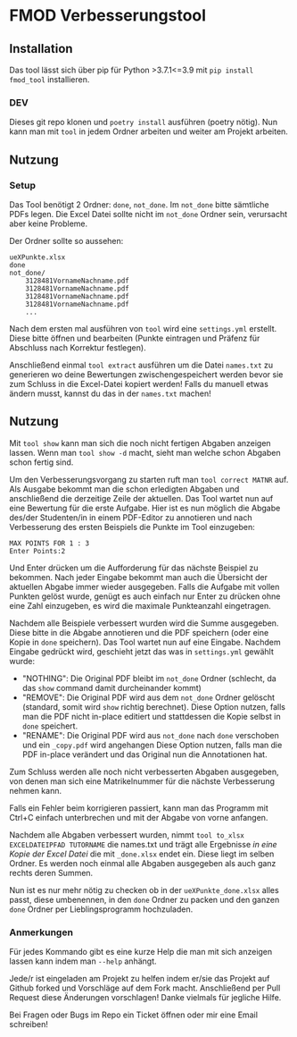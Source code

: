 # FMOD Verbesserungstool

## Installation

Das tool lässt sich über pip für Python >3.7.1<=3.9 mit `pip install fmod_tool` installieren.

### DEV

Dieses git repo klonen und `poetry install` ausführen (poetry nötig). Nun kann man mit `tool` in jedem Ordner arbeiten
und weiter am Projekt arbeiten.

## Nutzung

### Setup

Das Tool benötigt 2 Ordner: `done`, `not_done`. Im `not_done` bitte sämtliche PDFs legen. Die Excel Datei sollte nicht
im `not_done` Ordner sein, verursacht aber keine Probleme.

Der Ordner sollte so aussehen:

```
ueXPunkte.xlsx
done
not_done/
    3128481VornameNachname.pdf
    3128481VornameNachname.pdf
    3128481VornameNachname.pdf
    3128481VornameNachname.pdf
    ...
```

Nach dem ersten mal ausführen von `tool` wird eine `settings.yml` erstellt. Diese bitte öffnen und bearbeiten
(Punkte eintragen und Präfenz für Abschluss nach Korrektur festlegen).

Anschließend einmal `tool extract` ausführen um die Datei `names.txt` zu generieren wo deine Bewertungen
zwischengespeichert werden bevor sie zum Schluss in die Excel-Datei kopiert werden! Falls du manuell etwas ändern musst,
kannst du das in der `names.txt` machen!

## Nutzung

Mit `tool show` kann man sich die noch nicht fertigen Abgaben anzeigen lassen. Wenn man `tool show -d` macht, sieht man
welche schon Abgaben schon fertig sind.

Um den Verbesserungsvorgang zu starten ruft man `tool correct MATNR` auf. Als Ausgabe bekommt man die schon erledigten
Abgaben und anschließend die derzeitige Zeile der aktuellen. Das Tool wartet nun auf eine Bewertung für die erste
Aufgabe. Hier ist es nun möglich die Abgabe des/der Studenten/in in einem PDF-Editor zu annotieren und nach Verbesserung
des ersten Beispiels die Punkte im Tool einzugeben:

```
MAX POINTS FOR 1 : 3
Enter Points:2
```

Und Enter drücken um die Aufforderung für das nächste Beispiel zu bekommen. Nach jeder Eingabe bekommt man auch die
Übersicht der aktuellen Abgabe immer wieder ausgegeben. Falls die Aufgabe mit vollen Punkten gelöst wurde, genügt es
auch einfach nur Enter zu drücken ohne eine Zahl einzugeben, es wird die maximale Punkteanzahl eingetragen.

Nachdem alle Beispiele verbessert wurden wird die Summe ausgegeben. Diese bitte in die Abgabe annotieren und die PDF
speichern (oder eine Kopie in `done` speichern). Das Tool wartet nun auf eine Eingabe. Nachdem Eingabe gedrückt wird,
geschieht jetzt das was in `settings.yml` gewählt wurde:

- "NOTHING": Die Original PDF bleibt im `not_done` Ordner (schlecht, da das `show` command damit durcheinander kommt)
- "REMOVE": Die Original PDF wird aus dem `not_done` Ordner gelöscht (standard, somit wird `show` richtig berechnet).
  Diese Option nutzen, falls man die PDF nicht in-place editiert und stattdessen die Kopie selbst in `done` speichert.
- "RENAME": Die Original PDF wird aus `not_done` nach `done` verschoben und ein `_copy.pdf` wird angehangen
  Diese Option nutzen, falls man die PDF in-place verändert und das Original nun die Annotationen hat.

Zum Schluss werden alle noch nicht verbesserten Abgaben ausgegeben, von denen man sich eine Matrikelnummer für die
nächste Verbesserung nehmen kann.

Falls ein Fehler beim korrigieren passiert, kann man das Programm mit Ctrl+C einfach unterbrechen und mit der Abgabe von
vorne anfangen.

Nachdem alle Abgaben verbessert wurden, nimmt `tool to_xlsx EXCELDATEIPFAD TUTORNAME` die names.txt und trägt
alle Ergebnisse *in eine Kopie der Excel Datei* die mit `_done.xlsx` endet ein. Diese liegt im selben Ordner. Es werden
noch einmal alle Abgaben ausgegeben als auch ganz rechts deren Summen.

Nun ist es nur mehr nötig zu checken ob in der `ueXPunkte_done.xlsx` alles passt, diese umbenennen, in den `done` Ordner
zu packen und den ganzen `done` Ordner per Lieblingsprogramm hochzuladen.

### Anmerkungen

Für jedes Kommando gibt es eine kurze Help die man mit sich anzeigen lassen kann indem man `--help` anhängt.

Jede/r ist eingeladen am Projekt zu helfen indem er/sie das Projekt auf Github forked und Vorschläge auf dem Fork macht.
Anschließend per Pull Request diese Änderungen vorschlagen! Danke vielmals für jegliche Hilfe.

Bei Fragen oder Bugs im Repo ein Ticket öffnen oder mir eine Email schreiben!